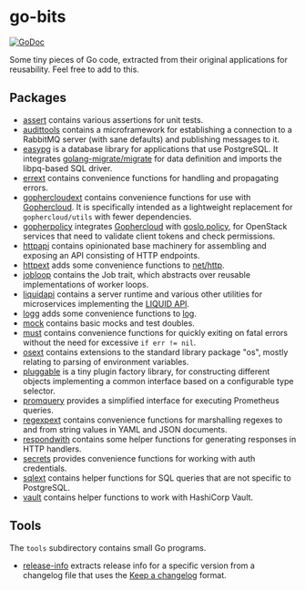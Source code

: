 # go-bits

[![GoDoc](https://godoc.org/github.com/sapcc/go-bits?status.svg)](https://godoc.org/github.com/sapcc/go-bits)

Some tiny pieces of Go code, extracted from their original applications for
reusability. Feel free to add to this.

## Packages

* [assert](./assert) contains various assertions for unit tests.
* [audittools](./audittools) contains a microframework for establishing a connection to a RabbitMQ server (with sane defaults) and publishing messages to it.
* [easypg](./easypg) is a database library for applications that use PostgreSQL. It integrates [golang-migrate/migrate](https://github.com/golang-migrate/migrate) for data definition and imports the libpq-based SQL driver.
* [errext](./errext) contains convenience functions for handling and propagating errors.
* [gophercloudext](./gophercloudext) contains convenience functions for use with [Gophercloud](https://github.com/gophercloud/gophercloud). It is specifically intended as a lightweight replacement for `gophercloud/utils` with fewer dependencies.
* [gopherpolicy](./gopherpolicy) integrates [Gophercloud](https://github.com/gophercloud/gophercloud) with [goslo.policy](https://github.com/databus23/goslo.policy), for OpenStack services that need to validate client tokens and check permissions.
* [httpapi](./httpapi) contains opinionated base machinery for assembling and exposing an API consisting of HTTP endpoints.
* [httpext](./httpext) adds some convenience functions to [net/http](https://golang.org/pkg/http/).
* [jobloop](./jobloop) contains the Job trait, which abstracts over reusable implementations of worker loops.
* [liquidapi](./liquidapi) contains a server runtime and various other utilities for microservices implementing the [LIQUID API](https://pkg.go.dev/github.com/sapcc/go-api-declarations/liquid).
* [logg](./logg) adds some convenience functions to [log](https://golang.org/pkg/log/).
* [mock](./mock) contains basic mocks and test doubles.
* [must](./must) contains convenience functions for quickly exiting on fatal errors without the need for excessive `if err != nil`.
* [osext](./osext) contains extensions to the standard library package "os", mostly relating to parsing of environment variables.
* [pluggable](./pluggable) is a tiny plugin factory library, for constructing different objects implementing a common interface based on a configurable type selector.
* [promquery](./promquery) provides a simplified interface for executing Prometheus queries.
* [regexpext](./regexpext) contains convenience functions for marshalling regexes to and from string values in YAML and JSON documents.
* [respondwith](./respondwith) contains some helper functions for generating responses in HTTP handlers.
* [secrets](./secrets) provides convenience functions for working with auth credentials.
* [sqlext](./sqlext) contains helper functions for SQL queries that are not specific to PostgreSQL.
* [vault](./vault) contains helper functions to work with HashiCorp Vault.

## Tools

The `tools` subdirectory contains small Go programs.

* [release-info](./tools/release-info) extracts release info for a specific version from a
  changelog file that uses the [Keep a changelog](https://keepachangelog.com) format.
